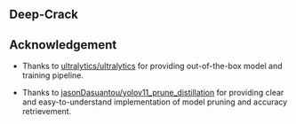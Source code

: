 ## Deep-Crack


## Acknowledgement

- Thanks to [ultralytics/ultralytics](https://github.com/ultralytics/ultralytics) for providing out-of-the-box model and training pipeline. 

- Thanks to [jasonDasuantou/yolov11_prune_distillation](https://github.com/jasonDasuantou/yolov11_prune_distillation) for providing clear and easy-to-understand implementation of model pruning and accuracy retrievement.